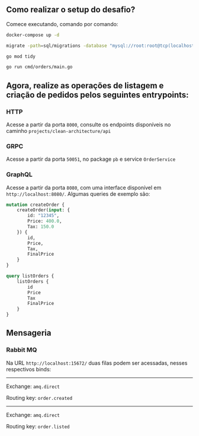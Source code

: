 ## Como realizar o setup do desafio?

Comece executando, comando por comando:

```bash
docker-compose up -d
```

```bash
migrate -path=sql/migrations -database "mysql://root:root@tcp(localhost:3306)/orders" -verbose up
```

```bash
go mod tidy
```

```bash
go run cmd/orders/main.go
```

## Agora, realize as operações de listagem e criação de pedidos pelos seguintes entrypoints:

### HTTP

Acesse a partir da porta `8000`, consulte os endpoints disponíveis no caminho `projects/clean-architecture/api`

### GRPC

Acesse a partir da porta `50051`, no package `pb` e service `OrderService`

### GraphQL

Acesse a partir da porta `8080`, com uma interface disponível em `http://localhost:8080/`. Algumas queries de exemplo são:

```graphql
mutation createOrder {
    createOrder(input: {
        id: "12345",
        Price: 400.0,
        Tax: 150.0
    }) {
        id,
        Price,
        Tax,
        FinalPrice
    }
}
```

```graphql
query listOrders {
    listOrders {
        id
        Price
        Tax
        FinalPrice
    }
}
```

## Mensageria

### Rabbit MQ

Na URL `http://localhost:15672/` duas filas podem ser acessadas, nesses respectivos binds:

---

Exchange: `amq.direct`

Routing key: `order.created`

---

Exchange: `amq.direct`

Routing key: `order.listed`
